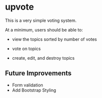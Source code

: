 # upvote

This is a very simple voting system.

At a minimum, users should be able to:

* view the topics sorted by number of votes

* vote on topics

* create, edit, and destroy topics

## Future Improvements

* Form validation
* Add Bootstrap Styling